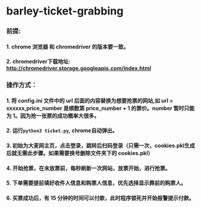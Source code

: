 <!--
 * @Author: zhaoyang.liang
 * @Github: https://github.com/LzyRapx
 * @Date: 2019-10-30 22:24:47
 -->
# barley-ticket-grabbing

### 前提: 
#### 1. chrome 浏览器 和 chromedriver 的版本要一致。
#### 2. chromedriver下载地址: http://chromedriver.storage.googleapis.com/index.html
### 操作方式：
#### 1. 将 config.ini 文件中的 url 后面的内容替换为想要抢票的网站,如 url = xxxxxx,price_number 是顺数第 price_number + 1 的票价。number 暂时只能为 1。因为抢一张票的成功概率大很多。

#### 2. 运行```python3 ticket.py```, chrome自动弹出。

#### 3. 初始为大麦网主页，点击登录，跳转后扫码登录（只需一次，cookies.pkl生成后就无需此步骤。如果需要换号删除文件夹下的 cookies.pkl）

#### 4. 开始抢票，在未放票前，每秒刷新一次网站，放票开始，进行抢票。

#### 5. 下单需要提前填好收件人信息和购票人信息，优先选择显示靠前的购票人。

#### 6. 买票成功后，有 15 分钟的时间可以付款，此时程序锁死并开始报警提示付款。

